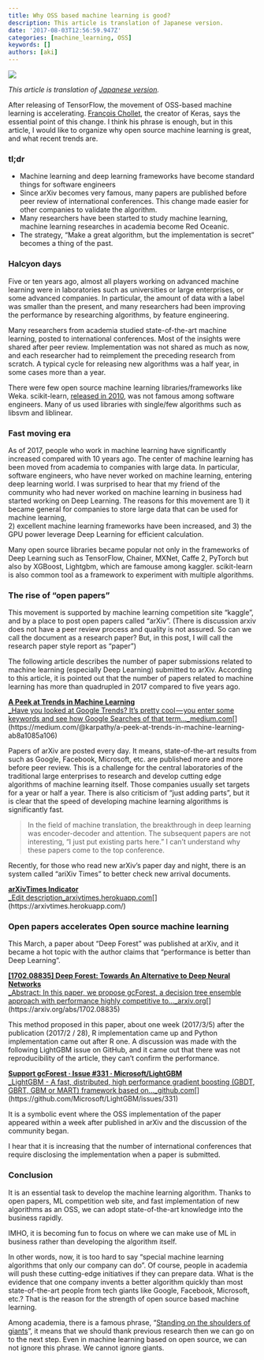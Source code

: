 ```yaml
---
title: Why OSS based machine learning is good?
description: This article is translation of Japanese version.
date: '2017-08-03T12:56:59.947Z'
categories: [machine_learning, OSS]
keywords: []
authors: [aki]
---
```


![](https://cdn-images-1.medium.com/max/800/1*JTqxfs_-kuzO0CAt9dyQgg.png)

_This article is translation of_ [_Japanese version_](https://medium.com/@chezou/oss%E3%83%99%E3%83%BC%E3%82%B9%E3%81%AE%E6%A9%9F%E6%A2%B0%E5%AD%A6%E7%BF%92%E3%81%8C%E5%BC%B7%E3%81%84%E7%90%86%E7%94%B1-48807bbbf13f)_._

After releasing of TensorFlow, the movement of OSS-based machine learning is accelerating. [François Chollet](https://twitter.com/fchollet), the creator of Keras, says the essential point of this change. I think his phrase is enough, but in this article, I would like to organize why open source machine learning is great, and what recent trends are.

### tl;dr

*   Machine learning and deep learning frameworks have become standard things for software engineers
*   Since arXiv becomes very famous, many papers are published before peer review of international conferences. This change made easier for other companies to validate the algorithm.
*   Many researchers have been started to study machine learning, machine learning researches in academia become Red Oceanic.
*   The strategy, “Make a great algorithm, but the implementation is secret” becomes a thing of the past.

### Halcyon days

Five or ten years ago, almost all players working on advanced machine learning were in laboratories such as universities or large enterprises, or some advanced companies. In particular, the amount of data with a label was smaller than the present, and many researchers had been improving the performance by researching algorithms, by feature engineering.

Many researchers from academia studied state-of-the-art machine learning, posted to international conferences. Most of the insights were shared after peer review. Implementation was not shared as much as now, and each researcher had to reimplement the preceding research from scratch. A typical cycle for releasing new algorithms was a half year, in some cases more than a year.

There were few open source machine learning libraries/frameworks like Weka. scikit-learn, [released in 2010](https://en.wikipedia.org/wiki/Scikit-learn), was not famous among software engineers. Many of us used libraries with single/few algorithms such as libsvm and liblinear.

### Fast moving era

As of 2017, people who work in machine learning have significantly increased compared with 10 years ago. The center of machine learning has been moved from academia to companies with large data. In particular, software engineers, who have never worked on machine learning, entering deep learning world. I was surprised to hear that my friend of the community who had never worked on machine learning in business had started working on Deep Learning. The reasons for this movement are 1) it became general for companies to store large data that can be used for machine learning,   
2) excellent machine learning frameworks have been increased, and 3) the GPU power leverage Deep Learning for efficient calculation.

Many open source libraries became popular not only in the frameworks of Deep Learning such as TensorFlow, Chainer, MXNet, Caffe 2, PyTorch but also by XGBoost, Lightgbm, which are famouse among kaggler. scikit-learn is also common tool as a framework to experiment with multiple algorithms.

### The rise of “open papers”

This movement is supported by machine learning competition site “kaggle”, and by a place to post open papers called “arXiv”. (There is discussion arxiv does not have a peer review process and quality is not assured. So can we call the document as a research paper? But, in this post, I will call the research paper style report as “paper”)

The following article describes the number of paper submissions related to machine learning (especially Deep Learning) submitted to arXiv. According to this article, it is pointed out that the number of papers related to machine learning has more than quadrupled in 2017 compared to five years ago.

[**A Peek at Trends in Machine Learning**  
_Have you looked at Google Trends? It’s pretty cool — you enter some keywords and see how Google Searches of that term…_medium.com](https://medium.com/@karpathy/a-peek-at-trends-in-machine-learning-ab8a1085a106 "https://medium.com/@karpathy/a-peek-at-trends-in-machine-learning-ab8a1085a106")[](https://medium.com/@karpathy/a-peek-at-trends-in-machine-learning-ab8a1085a106)

Papers of arXiv are posted every day. It means, state-of-the-art results from such as Google, Facebook, Microsoft, etc. are published more and more before peer review. This is a challenge for the central laboratories of the traditional large enterprises to research and develop cutting edge algorithms of machine learning itself. Those companies usually set targets for a year or half a year. There is also criticism of “just adding parts”, but it is clear that the speed of developing machine learning algorithms is significantly fast.

> In the field of machine translation, the breakthrough in deep learning was encoder-decoder and attention. The subsequent papers are not interesting, “I just put existing parts here.” I can’t understand why these papers come to the top conference.

Recently, for those who read new arXiv’s paper day and night, there is an system called “ariXiv Times” to better check new arrival documents.

[**arXivTimes Indicator**  
_Edit description_arxivtimes.herokuapp.com](https://arxivtimes.herokuapp.com/ "https://arxivtimes.herokuapp.com/")[](https://arxivtimes.herokuapp.com/)

### Open papers accelerates Open source machine learning

This March, a paper about “Deep Forest” was published at arXiv, and it became a hot topic with the author claims that “performance is better than Deep Learning”.

[**\[1702.08835\] Deep Forest: Towards An Alternative to Deep Neural Networks**  
_Abstract: In this paper, we propose gcForest, a decision tree ensemble approach with performance highly competitive to…_arxiv.org](https://arxiv.org/abs/1702.08835 "https://arxiv.org/abs/1702.08835")[](https://arxiv.org/abs/1702.08835)

This method proposed in this paper, about one week (2017/3/5) after the publication (2017/2 / 28), R implementation came up and Python implementation came out after R one. A discussion was made with the following LightGBM issue on GitHub, and it came out that there was not reproducibility of the article, they can’t confirm the performance.

[**Support gcForest · Issue #331 · Microsoft/LightGBM**  
_LightGBM - A fast, distributed, high performance gradient boosting (GBDT, GBRT, GBM or MART) framework based on…_github.com](https://github.com/Microsoft/LightGBM/issues/331 "https://github.com/Microsoft/LightGBM/issues/331")[](https://github.com/Microsoft/LightGBM/issues/331)

It is a symbolic event where the OSS implementation of the paper   
appeared within a week after published in arXiv and the discussion of the community began.

I hear that it is increasing that the number of international conferences that require disclosing the implementation when a paper is submitted.

### Conclusion

It is an essential task to develop the machine learning algorithm. Thanks to open papers, ML competition web site, and fast implementation of new algorithms as an OSS, we can adopt state-of-the-art knowledge into the business rapidly.

IMHO, it is becoming fun to focus on where we can make use of ML in business rather than developing the algorithm itself.

In other words, now, it is too hard to say “special machine learning algorithms that only our company can do”. Of course, people in academia will push these cutting-edge initiatives if they can prepare data. What is the evidence that one company invents a better algorithm quickly than most state-of-the-art people from tech giants like Google, Facebook, Microsoft, etc.? That is the reason for the strength of open source based machine learning.

Among academia, there is a famous phrase, “[Standing on the shoulders of giants](https://en.wikipedia.org/wiki/Standing_on_the_shoulders_of_giants)”, it means that we should thank previous research then we can go on to the next step. Even in machine learning based on open source, we can not ignore this phrase. We cannot ignore giants.